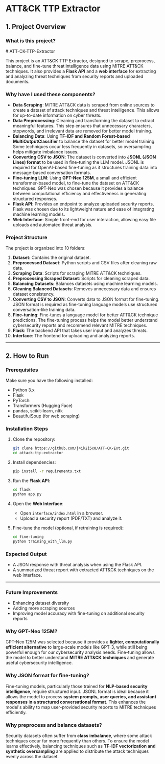 # ATT&CK TTP Extractor

## 1. Project Overview

### What is this project?

\# ATT-CK-TTP-Extractor

This project is an ATT&amp;CK TTP Extractor, designed to scrape, preprocess, balance, and fine-tune threat intelligence data using MITRE ATT&amp;CK techniques. It also provides a **Flask API** and a **web interface** for extracting and analyzing threat techniques from security reports and uploaded documents.

### Why have I used these components?

- **Data Scraping**: MITRE ATT&CK data is scraped from online sources to create a dataset of attack techniques and threat intelligence. This allows for up-to-date information on cyber threats.
- **Data Preprocessing**: Cleaning and transforming the dataset to extract meaningful features. This step ensures that unnecessary characters, stopwords, and irrelevant data are removed for better model training.
- **Balancing Data**: Using **TF-IDF and Random Forest-based MultiOutputClassifier** to balance the dataset for better model training. Some techniques occur less frequently in datasets, so oversampling helps mitigate imbalance issues.
- **Converting CSV to JSON**: The dataset is converted into **JSONL (JSON Lines) format** to be used in fine-tuning the LLM model. JSONL is required for OpenAI-based fine-tuning as it structures training data into message-based conversation formats.
- **Fine-tuning LLM**: Using **GPT-Neo 125M**, a small and efficient transformer-based model, to fine-tune the dataset on ATT&CK techniques. GPT-Neo was chosen because it provides a balance between computational efficiency and effectiveness in generating structured responses.
- **Flask API**: Provides an endpoint to analyze uploaded security reports. Flask was chosen due to its lightweight nature and ease of integrating machine learning models.
- **Web Interface**: Simple front-end for user interaction, allowing easy file uploads and automated threat analysis.

### Project Structure

The project is organized into 10 folders:

1. **Dataset**: Contains the original dataset.
2. **Preprocessed Dataset**: Python scripts and CSV files after cleaning raw data.
3. **Scraping Data**: Scripts for scraping MITRE ATT&CK techniques.
4. **Preprocessing Scraped Dataset**: Scripts for cleaning scraped data.
5. **Balancing Datasets**: Balances datasets using machine learning models.
6. **Cleaning Balanced Datasets**: Removes unnecessary data and ensures dataset consistency.
7. **Converting CSV to JSON**: Converts data to JSON format for fine-tuning. JSON format is required as fine-tuning language models use structured conversation-like training data.
8. **Fine-tuning**: Fine-tunes a language model for better ATT&CK technique predictions. The fine-tuning process helps the model better understand cybersecurity reports and recommend relevant MITRE techniques.
9. **Flask**: The backend API that takes user input and analyzes threats.
10. **Interface**: The frontend for uploading and analyzing reports.

---

## 2. How to Run

### Prerequisites

Make sure you have the following installed:

- Python 3.x
- Flask
- PyTorch
- Transformers (Hugging Face)
- pandas, scikit-learn, nltk
- BeautifulSoup (for web scraping)

### Installation Steps

1. Clone the repository:

   ```sh
   git clone https://github.com/j4ik2i5x0/ATT-CK-Ext.git
   cd attack-ttp-extractor
   ```

2. Install dependencies:

   ```sh
   pip install -r requirements.txt
   ```

3. Run the **Flask API**:

   ```sh
   cd flask
   python app.py
   ```

4. Open the **Web Interface**:

   - Open `interface/index.html` in a browser.
   - Upload a security report (PDF/TXT) and analyze it.

5. Fine-tune the model (optional, if retraining is required):

   ```sh
   cd fine-tuning
   python training_with_llm.py
   ```

### Expected Output

- A JSON response with threat analysis when using the Flask API.
- A summarized threat report with extracted ATT&CK techniques on the web interface.

---

### Future Improvements

- Enhancing dataset diversity
- Adding more scraping sources
- Improving model accuracy with fine-tuning on additional security reports

### Why GPT-Neo 125M?

GPT-Neo 125M was selected because it provides a **lighter, computationally efficient alternative** to large-scale models like GPT-3, while still being powerful enough for our cybersecurity analysis needs. Fine-tuning allows the model to better understand **MITRE ATT&CK techniques** and generate useful cybersecurity intelligence.

### Why JSON format for fine-tuning?

Fine-tuning models, particularly those trained for **NLP-based security intelligence**, require structured input. JSONL format is ideal because it allows the model to process **system prompts, user queries, and assistant responses in a structured conversational format**. This enhances the model's ability to map user-provided security reports to MITRE techniques efficiently.

### Why preprocess and balance datasets?

Security datasets often suffer from **class imbalance**, where some attack techniques occur far more frequently than others. To ensure the model learns effectively, balancing techniques such as **TF-IDF vectorization and synthetic oversampling** are applied to distribute the attack techniques evenly across the dataset.

